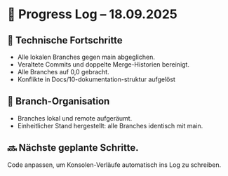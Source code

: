 # 📓 Progress Log – 18.09.2025
## 🔧 Technische Fortschritte
- Alle lokalen Branches gegen main abgeglichen.
- Veraltete Commits und doppelte Merge-Historien bereinigt.
- Alle Branches auf 0,0 gebracht.
- Konflikte in Docs/10-dokumentation-struktur aufgelöst 

## 🌿 Branch-Organisation
- Branches lokal und remote aufgeräumt.
- Einheitlicher Stand hergestellt: alle Branches identisch mit main.

## 🔜 Nächste geplante Schritte.
Code anpassen, um Konsolen-Verläufe automatisch ins Log zu schreiben.
